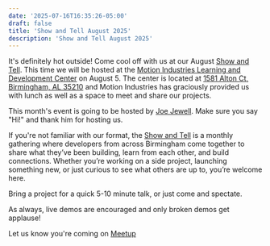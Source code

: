 ```yaml
---
date: '2025-07-16T16:35:26-05:00'
draft: false
title: 'Show and Tell August 2025'
description: 'Show and Tell August 2025'
---
```



It's definitely hot outside!  Come cool off with us at our August [Show and Tell](../events/show_and_tell).  This time we will be hosted at the [Motion Industries Learning and Development Center](https://www.motion.com/cms/learning-and-development) on August 5.  The center is located at [1581 Alton Ct, Birmingham, AL 35210](https://www.google.com/maps/place/865MH82Q%2B84/) and Motion Industries has graciously provided us with lunch as well as a space to meet and share our projects.

This month's event is going to be hosted by [Joe Jewell](https://www.linkedin.com/in/joseph-jewell-88376b141/).  Make sure you say "Hi!" and thank him for hosting us.


If you're not familiar with our format, the [Show and Tell](../events/show_and_tell) is a monthly gathering where developers from across Birmingham come together to share what they’ve been building, learn from each other, and build connections. Whether you’re working on a side project, launching something new, or just curious to see what others are up to, you’re welcome here.

Bring a project for a quick 5-10 minute talk, or just come and spectate. 

As always, live demos are encouraged and only broken demos get applause!

Let us know you're coming on [Meetup](https://www.meetup.com/base205/events/308691567)
